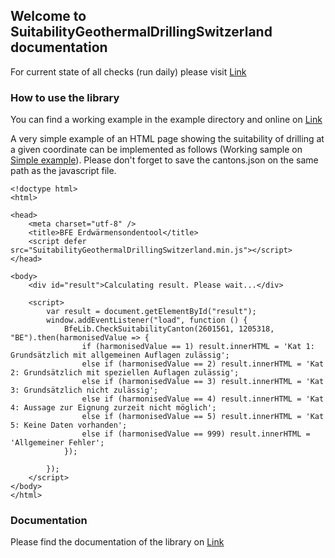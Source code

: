 ## Welcome to SuitabilityGeothermalDrillingSwitzerland documentation

For current state of all checks (run daily) please visit [Link](cantons_test.html)

### How to use the library

You can find a working example in the example directory and online on [Link](example/)

A very simple example of an HTML page showing the suitability of drilling at a given coordinate can be implemented as follows (Working sample on [Simple example](example/simple_example.html)). Please don't forget to save the cantons.json on the same path as the javascript file.

```
<!doctype html>
<html>

<head>
    <meta charset="utf-8" />
    <title>BFE Erdwärmensondentool</title>
    <script defer src="SuitabilityGeothermalDrillingSwitzerland.min.js"></script>
</head>

<body>
    <div id="result">Calculating result. Please wait...</div>

    <script>
		var result = document.getElementById("result");
		window.addEventListener("load", function () {
			BfeLib.CheckSuitabilityCanton(2601561, 1205318, "BE").then(harmonisedValue => {
                if (harmonisedValue == 1) result.innerHTML = 'Kat 1: Grundsätzlich mit allgemeinen Auflagen zulässig';
                else if (harmonisedValue == 2) result.innerHTML = 'Kat 2: Grundsätzlich mit speziellen Auflagen zulässig';
                else if (harmonisedValue == 3) result.innerHTML = 'Kat 3: Grundsätzlich nicht zulässig';
                else if (harmonisedValue == 4) result.innerHTML = 'Kat 4: Aussage zur Eignung zurzeit nicht möglich';
                else if (harmonisedValue == 5) result.innerHTML = 'Kat 5: Keine Daten vorhanden';
                else if (harmonisedValue == 999) result.innerHTML = 'Allgemeiner Fehler';
            });

        });
	</script>
</body>
</html>
```

### Documentation

Please find the documentation of the library on [Link](documentation.html)


